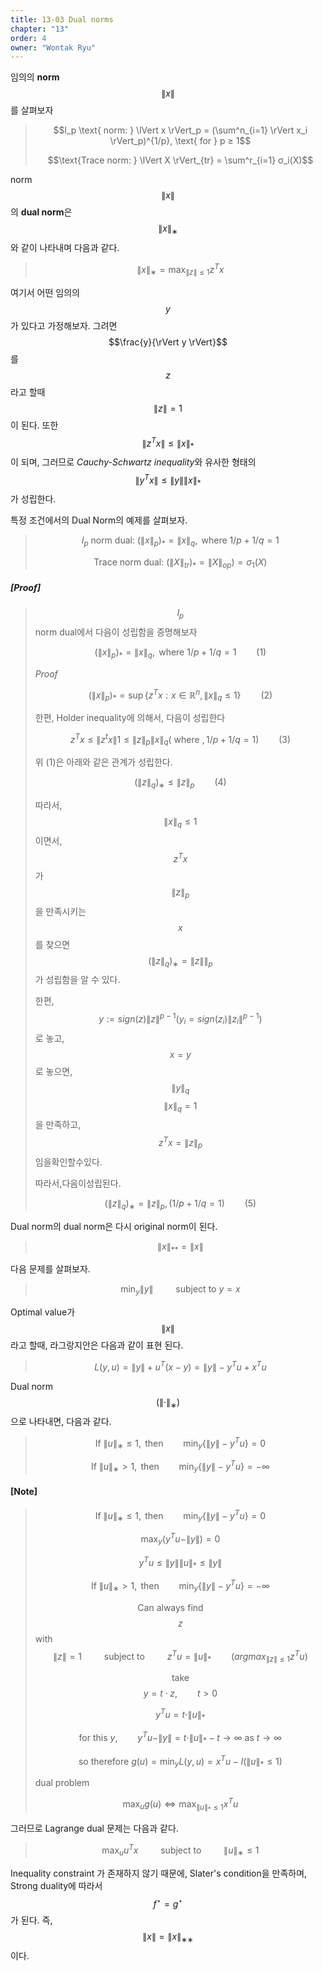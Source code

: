 ```yaml
---
title: 13-03 Dual norms
chapter: "13"
order: 4
owner: "Wontak Ryu"
---
```

임의의 **norm** $$\| x \|$$를 살펴보자

> $$l_p \text{ norm: } \lVert x \rVert_p = (\sum^n_{i=1} \rVert x_i \rVert_p)^{1/p}, \text{ for } p ≥ 1$$
>
> $$\text{Trace norm: } \lVert X \rVert_{tr} = \sum^r_{i=1} σ_i(X)$$


norm $$\lVert x \rVert$$의 **dual norm**은 $$\lVert x \rVert_{∗}$$와 같이 나타내며 다음과 같다.
 >$$\lVert x \rVert_{∗} = \max_{\lVert z \rVert ≤1} z^Tx$$


여기서 어떤 임의의 $$y$$가 있다고 가정해보자. 그려면 $$\frac{y}{\rVert y \rVert}$$를 $$z$$라고 할때 $$\rVert z \rVert = 1$$이 된다. 또한 $$\rVert z^Tx \rVert \le \rVert x \rVert_{*} $$이 되며,
그러므로 *Cauchy-Schwartz inequality*와 유사한 형태의 $$ \rVert y^Tx \rVert \le \rVert y \rVert \rVert x \rVert_{*} $$가 성립한다.


특정 조건에서의 Dual Norm의 예제를 살펴보자.
> $$ l_p \text{ norm dual: } (\lVert x \rVert_p)_{*} = \lVert x \rVert_{q}, \text{ where } 1/p + 1/q = 1$$
>
> $$ \text{Trace norm dual: } (\lVert X \rVert_{tr})_{*} = \lVert X \rVert_{op}) = σ_1(X)$$

##### [Proof]
> $$ l_p$$ norm dual에서 다음이 성립함을 증명해보자
>
> $$(\lVert x \rVert_p)_{*} = \lVert x \rVert_{q}, \text{ where } 1/p + 1/q = 1 \qquad \text{(1)}$$
>
> *Proof*
>
> $$ (\lVert x \rVert_p)_{*} = \sup \{ z^Tx : x \in \mathbb{R}^n, \rVert x \rVert_q \le 1 \} \qquad  \text{(2)}$$
>
> 한편, Holder inequality에 의해서, 다음이 성립한다
>
> $$z^T x ≤ \rVert z^tx \rVert 1 ≤ \rVert z \rVert_p \rVert x \rVert_q (\text{ where }, 1/p + 1/q = 1)\qquad \text{(3)}$$
>
> 위 (1)은 아래와 같은 관계가 성립한다.
>
> $$(\rVert z \rVert_q)_∗ ≤ \rVert z \rVert_p\qquad \text{(4)}$$
>
> 따라서, $$\rVert x \rVert_q ≤ 1$$ 이면서,  $$z^Tx$$가 $$\rVert z \rVert_p$$ 을 만족시키는 $$x$$를 찾으면 $$(\rVert z \rVert_q)_∗ = \rVert z \rVert\rVert_p$$ 가 성립함을 알 수 있다.
>
> 한편, $$y := sign(z) \rVert z\rVert^{p−1} \left( y_i = sign(z_i)\rVert z_i\rVert^{p−1} \right)$$로 놓고, $$x = y$$ 로 놓으면, $$\rVert y \rVert_q$$
> $$\rVert x \rVert_q =1$$을 만족하고, $$z^Tx = \rVert z \rVert_p$$ 임을확인할수있다.
>
> 따라서,다음이성립된다.
>
> $$( \rVert z \rVert_ q)_∗ = \rVert z \rVert_p, (1/p+1/q=1)\qquad \text{(5)}$$


Dual norm의 dual norm은 다시 original norm이 된다.
> $$\lVert x \rVert_{**} = \lVert x \rVert$$


다음 문제를 살펴보자.
> $$ \min_y \lVert y \rVert \qquad \text{ subject to } y = x$$

Optimal value가 $$\rVert x \rVert$$ 라고 할때, 라그랑지안은 다음과 같이 표현 된다.

> $$L(y,u) = \rVert y \rVert+ u^T(x−y) = \rVert y \rVert − y^Tu + x^Tu$$

Dual norm $$(\lVert · \rVert_{∗})$$으로 나타내면, 다음과 같다.
> $$ \text{If } \rVert u \rVert_{∗} ≤ 1,\text{ then}  \qquad \min_y \{ \rVert y \rVert − y^Tu \} = 0 $$
>
> $$ \text{If } \rVert u \rVert_{∗} > 1, \text{ then}  \qquad \min_y \{ \rVert y \rVert − y^Tu \} = −∞ $$

#### [Note]
> $$ \text{If } \rVert u \rVert_{∗} ≤ 1, \text{ then}  \qquad \min_y \{ \rVert y \rVert − y^Tu \} = 0 $$
>
> $$ \max_y (y^Tu - \rVert y \rVert ) = 0$$
>
> $$y^Tu \le \rVert y \rVert \rVert u \rVert_* \le \rVert y \rVert $$
>
> $$ \text{If } \rVert u \rVert_{∗} > 1, \text{ then}  \qquad \min_y \{ \rVert y \rVert − y^Tu \} = −∞ $$
>
> $$\text{Can always find} \qquad $$ $$z$$  with $$\rVert z \rVert = 1 \qquad \text{ subject to }\qquad z^Tu = \rVert u \rVert_{*} \qquad ( argmax_{\rVert z \rVert \le 1}  z^Tu )$$
>
> $$ \text{take} $$ $$y = t \cdot z, \qquad t > 0 $$
>
> $$ y^Tu = t \cdot \rVert u \rVert_{*} $$
>
> $$ \text{ for this } y, \qquad y^Tu - \rVert y \rVert = t \cdot \rVert u \rVert_{*} - t \rightarrow ∞ \text{ as } t \rightarrow ∞ $$
>
> $$ \text{ so therefore }  g(u) = \min_y L(y, u) = x^Tu - I(\rVert u \rVert_{*} \le 1)$$
>
> dual problem
>
> $$\max_u g(u) \iff \max_{\rVert u \rVert_{*} \le 1} x^Tu$$




그러므로 Lagrange dual 문제는 다음과 같다.

> $$ \max_u u^Tx \qquad \text{ subject to }\qquad \rVert u \rVert_{∗} ≤ 1$$

Inequality constraint 가 존재하지 않기 때문에, Slater's condition을 만족하며, Strong duality에 따라서 $$f^{\star} = g^{\star}$$가 된다.
즉, $$\rVert x \rVert = \rVert x \rVert_{∗∗}$$ 이다.
